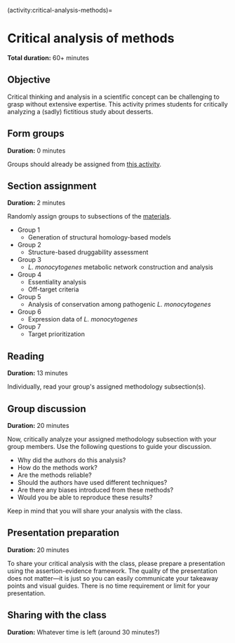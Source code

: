 (activity:critical-analysis-methods)=
# Critical analysis of methods

**Total duration:** 60+ minutes

## Objective

Critical thinking and analysis in a scientific concept can be challenging to grasp without extensive expertise.
This activity primes students for critically analyzing a (sadly) fictitious study about desserts.

## Form groups

**Duration:** 0 minutes

Groups should already be assigned from [this activity](activity:introduction-moves).

## Section assignment

**Duration:** 2 minutes

Randomly assign groups to subsections of the [materials](examples:article:conclusions).

- Group 1
  - Generation of structural homology-based models
- Group 2
  - Structure-based druggability assessment
- Group 3
  - *L. monocytogenes* metabolic network construction and analysis
- Group 4
  - Essentiality analysis
  - Off-target criteria
- Group 5
  - Analysis of conservation among pathogenic *L. monocytogenes*
- Group 6
  - Expression data of *L. monocytogenes*
- Group 7
  - Target prioritization

## Reading

**Duration:** 13 minutes

Individually, read your group's assigned methodology subsection(s).

## Group discussion

**Duration:** 20 minutes

Now, critically analyze your assigned methodology subsection with your group members.
Use the following questions to guide your discussion.

- Why did the authors do this analysis?
- How do the methods work?
- Are the methods reliable?
- Should the authors have used different techniques?
- Are there any biases introduced from these methods?
- Would you be able to reproduce these results?

Keep in mind that you will share your analysis with the class.

## Presentation preparation

**Duration:** 20 minutes

To share your critical analysis with the class, please prepare a presentation using the assertion-evidence framework.
The quality of the presentation does not matter&mdash;it is just so you can easily communicate your takeaway points and visual guides.
There is no time requirement or limit for your presentation.

## Sharing with the class

**Duration:** Whatever time is left (around 30 minutes?)
